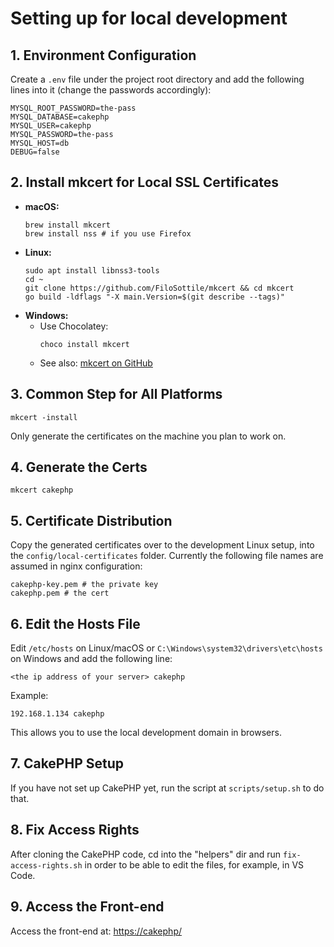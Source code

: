 # Setting up for local development

## 1. Environment Configuration
Create a `.env` file under the project root directory and add the following lines into it (change the passwords accordingly):

```
MYSQL_ROOT_PASSWORD=the-pass
MYSQL_DATABASE=cakephp
MYSQL_USER=cakephp
MYSQL_PASSWORD=the-pass
MYSQL_HOST=db
DEBUG=false
```

## 2. Install mkcert for Local SSL Certificates
- **macOS:**
  ```
  brew install mkcert
  brew install nss # if you use Firefox
  ```
- **Linux:**
  ```
  sudo apt install libnss3-tools
  cd ~
  git clone https://github.com/FiloSottile/mkcert && cd mkcert
  go build -ldflags "-X main.Version=$(git describe --tags)"
  ```
- **Windows:**
  - Use Chocolatey:
    ```
    choco install mkcert
    ```
  - See also: [mkcert on GitHub](https://github.com/FiloSottile/mkcert)

## 3. Common Step for All Platforms
```
mkcert -install
```
Only generate the certificates on the machine you plan to work on.

## 4. Generate the Certs
```
mkcert cakephp
```

## 5. Certificate Distribution
Copy the generated certificates over to the development Linux setup, into the `config/local-certificates` folder. Currently the following file names are assumed in nginx configuration:
```
cakephp-key.pem # the private key
cakephp.pem # the cert
```

## 6. Edit the Hosts File
Edit `/etc/hosts` on Linux/macOS or `C:\Windows\system32\drivers\etc\hosts` on Windows and add the following line:
```
<the ip address of your server> cakephp
```
Example:
```
192.168.1.134 cakephp
```
This allows you to use the local development domain in browsers.

## 7. CakePHP Setup
If you have not set up CakePHP yet, run the script at `scripts/setup.sh` to do that.

## 8. Fix Access Rights
After cloning the CakePHP code, cd into the "helpers" dir and run `fix-access-rights.sh` in order to be able to edit the files, for example, in VS Code.

## 9. Access the Front-end
Access the front-end at:
[https://cakephp/](https://cakephp/)
